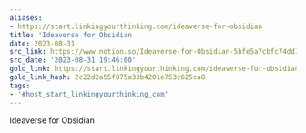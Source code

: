 ```yaml
---
aliases:
- https://start.linkingyourthinking.com/ideaverse-for-obsidian
title: 'Ideaverse for Obsidian '
date: 2023-08-31
src_link: https://www.notion.so/Ideaverse-for-Obsidian-5bfe5a7cbfc74dd1a9027db90ca2c4fd
src_date: '2023-08-31 19:46:00'
gold_link: https://start.linkingyourthinking.com/ideaverse-for-obsidian
gold_link_hash: 2c22d2a55f875a33b4201e753c625ca8
tags:
- '#host_start_linkingyourthinking_com'
---
```








Ideaverse for Obsidian